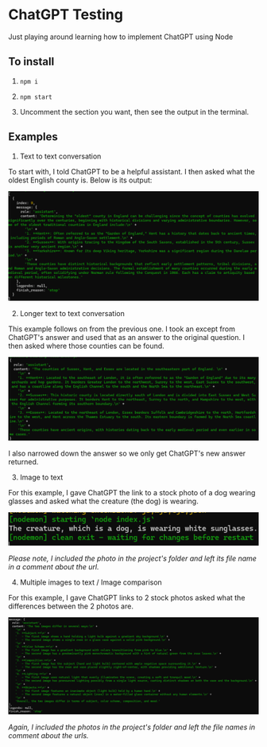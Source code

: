 # ChatGPT Testing

Just playing around learning how to implement ChatGPT using Node

## To install

1. ```npm i```


2. ```npm start```

3. Uncomment the section you want, then see the output in the terminal.

## Examples

1. Text to text conversation

To start with, I told ChatGPT to be a helpful assistant. I then asked what the oldest English county is. Below is its output:

![Text to Text Output](/output-text-to-text-short.png "Text to Text Output")

2. Longer text to text conversation

This example follows on from the previous one. I took an except from ChatGPT's answer and used that as an answer to the original question. I then asked where those counties can be found.

![Longer Text to Text Output](/output-text-to-text-long.png "Longer Text to Text Output")

I also narrowed down the answer so we only get ChatGPT's new answer returned.

3. Image to text

For this example, I gave ChatGPT the link to a stock photo of a dog wearing glasses and asked what the creature (the dog) is wearing.

![Image to Text Output](/output-image-to-text.png "Image to Text Output")

*Please note, I included the photo in the project's folder and left its file name in a comment about the url.*

4. Multiple images to text / Image comparison

For this example, I gave ChatGPT links to 2 stock photos asked what the differences between the 2 photos are.

![Multiple Images to Text Output](/output-multiple-images-to-text-comparison.png "Multiple Images to Text Output")

*Again, I included the photos in the project's folder and left the file names in comment about the urls.*